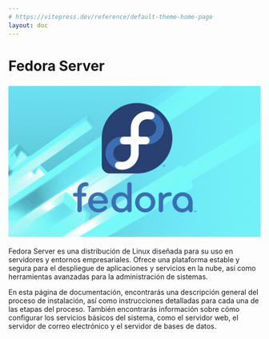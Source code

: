 ```yaml
---
# https://vitepress.dev/reference/default-theme-home-page
layout: doc
---
```


# Fedora Server

### ![Fedora](./img/fedora32.jpg)

Fedora Server es una distribución de Linux diseñada para su uso en servidores y entornos empresariales. Ofrece una plataforma estable y segura para el despliegue de aplicaciones y servicios en la nube, así como herramientas avanzadas para la administración de sistemas.

En esta página de documentación, encontrarás una descripción general del proceso de instalación, así como instrucciones detalladas para cada una de las etapas del proceso. También encontrarás información sobre cómo configurar los servicios básicos del sistema, como el servidor web, el servidor de correo electrónico y el servidor de bases de datos.


